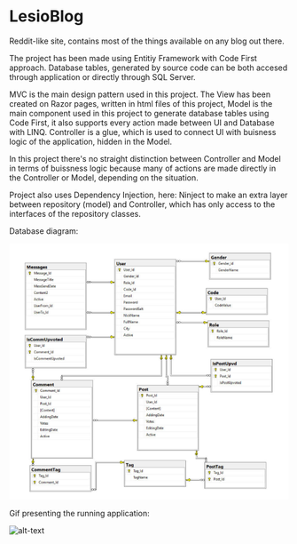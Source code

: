 # LesioBlog
Reddit-like site, contains most of the things available on any blog out there. 


The project has been made using Entitiy Framework with Code First approach. Database tables, generated by source code can be both accesed through application or directly through SQL Server.

MVC is the main design pattern used in this project. The View has been created on Razor pages, written in html files of this project, Model is the main component used in this project to generate database tables using Code First, it also supports every action made between UI and Database with LINQ. Controller is a glue, which is used to connect UI with buisness logic of the application, hidden in the Model.

In this project there's no straight distinction between Controller and Model in terms of buissness logic because many of actions are made directly in the Controller or Model, depending on the situation. 

Project also uses Dependency Injection, here: Ninject to make an extra layer between repository (model) and Controller, which has only access to the interfaces of the repository classes. 

Database diagram:

![alt-text](https://github.com/lesioTheProgrammer/LesioBlog2/blob/master/lesioblog.png)

Gif presenting the running application:

![alt-text](https://github.com/lesioTheProgrammer/LesioBlog2/blob/master/lesioblog.gif)






